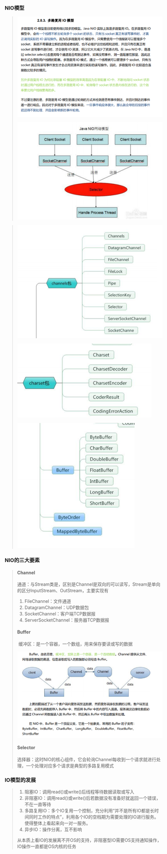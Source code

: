 ### NIO模型

> ![image-20210805192806224](image\image-20210805192806224.png)
>
> ![image-20210805193754829](image\image-20210805193754829.png)

> ![image-20210805194007735](image\image-20210805194007735.png)
>
> ![image-20210805194017880](image\image-20210805194017880.png)
>
> ![image-20210805194027040](image\image-20210805194027040.png)

### NIO的三大要素

> #### Channel
>
> ​	通道：与Stream类是，区别是Channel是双向的可以读写，Stream是单向的区分InputStream、OutStream，主要实现有
>
> 1. FileChannel：文件通道
>2. DatagramChannel：UDP数据包
> 3. SocketChannel：客户端TCP数据报
> 4. ServerSocketChannel：服务器TCP数据报
> 
> #### Buffer
>
> ​		缓冲区：是一个容器，一个数组，用来保存要读或写的数据
>
> ![image-20210805194739656](image\image-20210805194739656.png)
>
> #### Selector
>
> ​		选择器：这时NIO的核心组件，它会轮询Channel每收到一个请求就进行处理，一个处理对应多个请求是典型的多路复用模式

### IO模型的发展

> 1. 阻塞IO：调用read()或write()后线程等待数据读取或写入
>2. 非阻塞IO：调用read()或write()后若数据没有准备好就返回一个错误，不在一直等待
> 3. 多路复用IO：多个IO复用一个控制，充分利用“并不是所有IO都是长时间同时工作的特点”，利用各个IO的空档期为需要处理的IO进行服务。使得整体上看起来向一对一服务。
> 4. 异步IO：操作分离，互不影响
> 
> 从本质上看IO的发展离不开OS的支持，非阻塞型IO需要OS支持通知操作，IO操作一直都是OS内核的任务